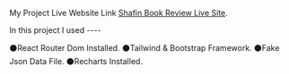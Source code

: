 

My Project Live Website Link [Shafin Book Review Live Site](https://shafinbookreviewsite.netlify.app/).

In this project I used ----

⚫React Router Dom Installed.
⚫Tailwind & Bootstrap Framework.
⚫Fake Json Data File.
⚫Recharts Installed.


